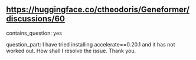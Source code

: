 ## https://huggingface.co/ctheodoris/Geneformer/discussions/60

contains_question: yes

question_part: I have tried installing accelerate==0.20.1 and it has not worked out. How shall I resolve the issue. Thank you.